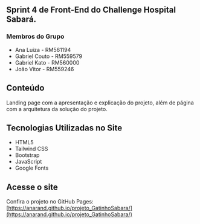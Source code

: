 ## Sprint 4 de Front-End do Challenge Hospital Sabará.

### Membros do Grupo
- Ana Luiza - RM561194
- Gabriel Couto - RM559579
- Gabriel Kato - RM560000
- João Vitor - RM559246
  
## Conteúdo

Landing page com a apresentação e explicação do projeto, além de página com a arquitetura da solução do projeto.

## Tecnologias Utilizadas no Site

- HTML5  
- Tailwind CSS
- Bootstrap  
- JavaScript  
- Google Fonts
  
## Acesse o site

Confira o projeto no GitHub Pages:  
[https://anarand.github.io/projeto_GatinhoSabara/](https://anarand.github.io/projeto_GatinhoSabara/)
